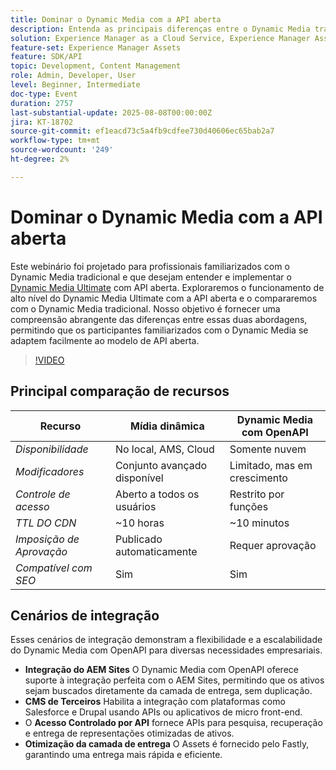 ```yaml
---
title: Dominar o Dynamic Media com a API aberta
description: Entenda as principais diferenças entre o Dynamic Media tradicional e o modelo de API aberta e saiba como fazer a transição e implementar com êxito o Dynamic Media Ultimate com API aberta.
solution: Experience Manager as a Cloud Service, Experience Manager Assets
feature-set: Experience Manager Assets
feature: SDK/API
topic: Development, Content Management
role: Admin, Developer, User
level: Beginner, Intermediate
doc-type: Event
duration: 2757
last-substantial-update: 2025-08-08T00:00:00Z
jira: KT-18702
source-git-commit: ef1eacd73c5a4fb9cdfee730d40606ec65bab2a7
workflow-type: tm+mt
source-wordcount: '249'
ht-degree: 2%

---
```



# Dominar o Dynamic Media com a API aberta

Este webinário foi projetado para profissionais familiarizados com o Dynamic Media tradicional e que desejam entender e implementar o [Dynamic Media Ultimate](https://experienceleague.adobe.com/pt-br/docs/experience-manager-cloud-service/content/assets/dynamicmedia/dm-prime-ultimate) com API aberta.  Exploraremos o funcionamento de alto nível do Dynamic Media Ultimate com a API aberta e o compararemos com o Dynamic Media tradicional. Nosso objetivo é fornecer uma compreensão abrangente das diferenças entre essas duas abordagens, permitindo que os participantes familiarizados com o Dynamic Media se adaptem facilmente ao modelo de API aberta.

>[!VIDEO](https://video.tv.adobe.com/v/3470620/?learn=on&enablevpops)

## Principal comparação de recursos

| Recurso | Mídia dinâmica | Dynamic Media com OpenAPI |
|-----------------------------|------------------------|----------------------------|
| *Disponibilidade* | No local, AMS, Cloud | Somente nuvem |
| *Modificadores* | Conjunto avançado disponível | Limitado, mas em crescimento |
| *Controle de acesso* | Aberto a todos os usuários | Restrito por funções |
| *TTL DO CDN* | ~10 horas | ~10 minutos |
| *Imposição de Aprovação* | Publicado automaticamente | Requer aprovação |
| *Compatível com SEO* | Sim | Sim |

## Cenários de integração

Esses cenários de integração demonstram a flexibilidade e a escalabilidade do Dynamic Media com OpenAPI para diversas necessidades empresariais.

* **Integração do AEM Sites** O Dynamic Media com OpenAPI oferece suporte à integração perfeita com o AEM Sites, permitindo que os ativos sejam buscados diretamente da camada de entrega, sem duplicação.
* **CMS de Terceiros** Habilita a integração com plataformas como Salesforce e Drupal usando APIs ou aplicativos de micro front-end.
* O **Acesso Controlado por API** fornece APIs para pesquisa, recuperação e entrega de representações otimizadas de ativos.
* **Otimização da camada de entrega** O Assets é fornecido pelo Fastly, garantindo uma entrega mais rápida e eficiente.